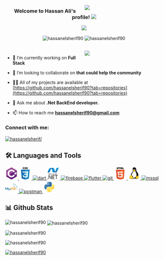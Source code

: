   
<img width="250" align="right" src="![image](https://github.com/hassanelsherif90/hassanelsherif90/assets/101423134/e136b979-c1da-4776-9dad-21362606a984)
">

<h3 align="center">
  Welcome to Hassan Ali's profile!
  <img src="https://media.giphy.com/media/hvRJCLFzcasrR4ia7z/giphy.gif" width="28">
</h3>

<!-- Typing SVG by DenverCoder1 - https://github.com/DenverCoder1/readme-typing-svg -->
<p align="center">
  <a href="https://github.com/DenverCoder1/readme-typing-svg"><img src="https://readme-typing-svg.herokuapp.com/?lines=Flutter%20developer;Always%20learning%20new%20things&font=Fira%20Code&center=true&width=440&height=45&color=f75c7e&vCenter=true&size=22"></a>
</p> 

<p align="center"> <img src="https://komarev.com/ghpvc/?username=hassanelsherif90&label=Profile%20views&color=0e75b6&style=flat" alt="hassanelsherif90" />
		   <img src="https://img.shields.io/github/followers/hassanelsherif90?label=Followers" alt="hassanelsherif90" />
</p>
<br>
<img align="right" src="https://user-images.githubusercontent.com/63050133/156676671-d5b2e362-97d4-4404-9447-dd71ddfea82f.gif" width = 250px/>

- 🔭 I’m currently working on **Full Stack**

- 👯 I’m looking to collaborate on **that could help the community**

- 👨‍💻 All of my projects are available at [https://github.com/hassanelsherif90?tab=repositories](https://github.com/hassanelsherif90?tab=repositories)

- 💬 Ask me about **.Net BackEnd developer.**

- 📫 How to reach me **hassanelsherif90@gmail.com**

<h3 align="left">Connect with me:</h3>
<p align="left">
<a href="https://linkedin.com/in/hassanelsherif/" target="blank"><img align="center" src="https://raw.githubusercontent.com/rahuldkjain/github-profile-readme-generator/master/src/images/icons/Social/linked-in-alt.svg" alt="hassanelsherif/" height="30" width="40" /></a>
</p>

## 🛠 Languages and Tools
 <a href="https://www.w3schools.com/cs/" target="_blank" rel="noreferrer"> <img src="https://raw.githubusercontent.com/devicons/devicon/master/icons/csharp/csharp-original.svg" alt="csharp" width="40" height="40"/> </a> <a href="https://www.w3schools.com/css/" target="_blank" rel="noreferrer"> <img src="https://raw.githubusercontent.com/devicons/devicon/master/icons/css3/css3-original-wordmark.svg" alt="css3" width="40" height="40"/> </a> <a href="https://dart.dev" target="_blank" rel="noreferrer"> <img src="https://www.vectorlogo.zone/logos/dartlang/dartlang-icon.svg" alt="dart" width="40" height="40"/> </a> <a href="https://dotnet.microsoft.com/" target="_blank" rel="noreferrer"> <img src="https://raw.githubusercontent.com/devicons/devicon/master/icons/dot-net/dot-net-original-wordmark.svg" alt="dotnet" width="40" height="40"/> </a> <a href="https://firebase.google.com/" target="_blank" rel="noreferrer"> <img src="https://www.vectorlogo.zone/logos/firebase/firebase-icon.svg" alt="firebase" width="40" height="40"/> </a> <a href="https://flutter.dev" target="_blank" rel="noreferrer"> <img src="https://www.vectorlogo.zone/logos/flutterio/flutterio-icon.svg" alt="flutter" width="40" height="40"/> </a> <a href="https://git-scm.com/" target="_blank" rel="noreferrer"> <img src="https://www.vectorlogo.zone/logos/git-scm/git-scm-icon.svg" alt="git" width="40" height="40"/> </a> <a href="https://www.w3.org/html/" target="_blank" rel="noreferrer"> <img src="https://raw.githubusercontent.com/devicons/devicon/master/icons/html5/html5-original-wordmark.svg" alt="html5" width="40" height="40"/> </a> <a href="https://www.linux.org/" target="_blank" rel="noreferrer"> <img src="https://raw.githubusercontent.com/devicons/devicon/master/icons/linux/linux-original.svg" alt="linux" width="40" height="40"/> </a> <a href="https://www.microsoft.com/en-us/sql-server" target="_blank" rel="noreferrer"> <img src="https://www.svgrepo.com/show/303229/microsoft-sql-server-logo.svg" alt="mssql" width="40" height="40"/> </a> <a href="https://www.mysql.com/" target="_blank" rel="noreferrer"> <img src="https://raw.githubusercontent.com/devicons/devicon/master/icons/mysql/mysql-original-wordmark.svg" alt="mysql" width="40" height="40"/> </a> <a href="https://postman.com" target="_blank" rel="noreferrer"> <img src="https://www.vectorlogo.zone/logos/getpostman/getpostman-icon.svg" alt="postman" width="40" height="40"/> </a> <a href="https://www.python.org" target="_blank" rel="noreferrer"> <img src="https://raw.githubusercontent.com/devicons/devicon/master/icons/python/python-original.svg" alt="python" width="40" height="40"/> </a> </p>



## 📊 Github Stats
<p><img align="left" src="https://github-readme-stats.vercel.app/api/top-langs?username=hassanelsherif90&show_icons=true&locale=en&layout=compact" alt="hassanelsherif90" /></p>

<p>&nbsp;<img align="center" src="https://github-readme-stats.vercel.app/api?username=hassanelsherif90&show_icons=true&locale=en" alt="hassanelsherif90" /></p>

<p><img align="center" src="https://github-readme-streak-stats.herokuapp.com/?user=hassanelsherif90&" alt="hassanelsherif90" /></p>


<p align="left"> <img src="https://komarev.com/ghpvc/?username=hassanelsherif90&label=Profile%20views&color=0e75b6&style=flat" alt="hassanelsherif90" /> </p>

<p align="left"> <a href="https://github.com/ryo-ma/github-profile-trophy"><img src="https://github-profile-trophy.vercel.app/?username=hassanelsherif90" alt="hassanelsherif90" /></a> </p>
